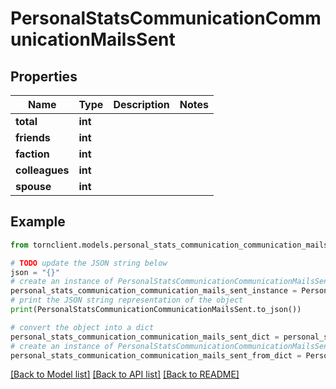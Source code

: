 # PersonalStatsCommunicationCommunicationMailsSent


## Properties

Name | Type | Description | Notes
------------ | ------------- | ------------- | -------------
**total** | **int** |  | 
**friends** | **int** |  | 
**faction** | **int** |  | 
**colleagues** | **int** |  | 
**spouse** | **int** |  | 

## Example

```python
from tornclient.models.personal_stats_communication_communication_mails_sent import PersonalStatsCommunicationCommunicationMailsSent

# TODO update the JSON string below
json = "{}"
# create an instance of PersonalStatsCommunicationCommunicationMailsSent from a JSON string
personal_stats_communication_communication_mails_sent_instance = PersonalStatsCommunicationCommunicationMailsSent.from_json(json)
# print the JSON string representation of the object
print(PersonalStatsCommunicationCommunicationMailsSent.to_json())

# convert the object into a dict
personal_stats_communication_communication_mails_sent_dict = personal_stats_communication_communication_mails_sent_instance.to_dict()
# create an instance of PersonalStatsCommunicationCommunicationMailsSent from a dict
personal_stats_communication_communication_mails_sent_from_dict = PersonalStatsCommunicationCommunicationMailsSent.from_dict(personal_stats_communication_communication_mails_sent_dict)
```
[[Back to Model list]](../README.md#documentation-for-models) [[Back to API list]](../README.md#documentation-for-api-endpoints) [[Back to README]](../README.md)


